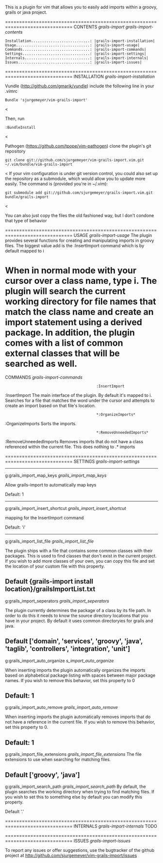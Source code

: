 This is a plugin for vim that allows you to easily add imports within a groovy, grails or java project.

==============================================================================
CONTENTS                                      *grails-import* *grails-import-contents*

    Installation...........................: |grails-import-installation|
    Usage..................................: |grails-import-usage|
    Commands...............................: |grails-import-commands|
    Settings...............................: |grails-import-settings|
    Internals..............................: |grails-import-internals|
    Issues.................................: |grails-import-issues|


==============================================================================
INSTALLATION                                           *grails-import-installation*

Vundle (http://github.com/gmarik/vundle)
include the following line in your .vimrc
>
    Bundle 'sjurgemeyer/vim-grails-import'
<

Then, run 
>
    :BundleInstall
<

Pathogen (https://github.com/tpope/vim-pathogen) 
clone the plugin's git repository
>
    git clone git://github.com/sjurgemeyer/vim-grails-import.vim.git ~/.vim/bundle/vim-grails-import
<
If your vim configuration is under git version control, you could also set up
the repository as a submodule, which would allow you to update more easily.
The command is (provided you're in ~/.vim):
>
    git submodule add git://github.com/sjurgemeyer/grails-import.vim.git bundle/grails-import
<

You can also just copy the files the old fashioned way, but I don't condone that type of behavior

==============================================================================
USAGE                                                         *grails-import-usage*
The plugin provides several functions for creating and manipulating imports in groovy
files.  The biggest value add is the :InsertImport command which is by default mapped
to <leader>i

When in normal mode with your cursor over a class name, type <leader>i.  The plugin will
search the current working directory for file names that match the class name
and create an import statement using a derived package.  In addition, the
plugin comes with a list of common external classes that will be searched as
well.  
==============================================================================
COMMANDS                                                   *grails-import-commands*

                                              :InsertImport
:InsertImport     The main interface of the plugin.  By default it's mapped to
                  <leader>i. Searches for a file that matches the word under
                  the cursor and attempts to create an import based on that
                  file's location.

                                              *:OrganizeImports*
:OrganizeImports Sorts the imports.

                                              *:RemoveUnneededImports*
:RemoveUnneededImports Removes imports that do not have a class referenced
                  within the current file.  This does nothing to .* imports

==============================================================================
SETTINGS                                                *grails-import-settings*


------------------------------------------------------------------------------
g:grails_import_map_keys                                *grails_import_map_keys*

Allow grails-import to automatically map keys

Default: 1

------------------------------------------------------------------------------
g:grails_import_insert_shortcut                 *grails_import_insert_shortcut*

mapping for the InsertImport command

Default: '<leader>i'

------------------------------------------------------------------------------
g:grails_import_list_file                             *grails_import_list_file* 

The plugin ships with a file that contains some common classes with their
packages.  This is used to find classes that don't exist in the current
project.  If you wish to add more classes of your own, you can copy this file
and set the location of your custom file with this property.

Default {grails-import install location}/grailsImportList.txt
------------------------------------------------------------------------------
g:grails_import_seperators                           *grails_import_seperators*

The plugin currently determines the package of a class by its file path.  In
order to do this it needs to know the source directory locations that you have
in your project.  By default it uses common directoryies for grails and java.

Default ['domain', 'services', 'groovy', 'java', 'taglib', 'controllers', 'integration', 'unit']
------------------------------------------------------------------------------
g:grails_import_auto_organize                          *s_import_auto_organize*

When inserting imports the plugin automatically organizes the imports based on
alphabetical package listing with spaces between major package names.  If you
wish to remove this behavior, set this property to 0

Default: 1
------------------------------------------------------------------------------
g:grails_import_auto_remove                         *grails_import_auto_remove*

When inserting imports the plugin automatically removes imports that do not
have a reference in the current file.  If you wish to remove this behavior,
set this property to 0.

Default: 1
------------------------------------------------------------------------------
g:grails_import_file_extensions                 *grails_import_file_extensions*
The file extensions to use when searching for matching files.

Default ['groovy', 'java']
------------------------------------------------------------------------------
g:grails_import_search_path                         *grails_import_search_path*
By default, the plugin searches the working directory when trying to find
matching files.  If you wish to set this to something else by default you can
modify this property.

Default '.'

==============================================================================
INTERNALS                                                 *grails-import-internals*
TODO


==============================================================================
ISSUES                                                       *grails-import-issues*

To report any issues or offer suggestions, use the bugtracker of the github
project at http://github.com/sjurgemeyer/vim-grails-import/issues
